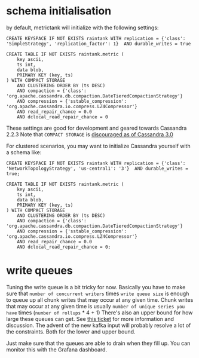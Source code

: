 # schema initialisation

by default, metrictank will initialize with the following settings:

```
CREATE KEYSPACE IF NOT EXISTS raintank WITH replication = {'class': 'SimpleStrategy', 'replication_factor': 1}  AND durable_writes = true

CREATE TABLE IF NOT EXISTS raintank.metric (
    key ascii,
    ts int,
    data blob,
    PRIMARY KEY (key, ts)
) WITH COMPACT STORAGE
    AND CLUSTERING ORDER BY (ts DESC)
    AND compaction = {'class': 'org.apache.cassandra.db.compaction.DateTieredCompactionStrategy'}
    AND compression = {'sstable_compression': 'org.apache.cassandra.io.compress.LZ4Compressor'}
    AND read_repair_chance = 0.0
    AND dclocal_read_repair_chance = 0
```

These settings are good for development and geared towards Cassandra 2.2.3
Note that `COMPACT STORAGE` is [discouraged as of Cassandra 3.0](http://www.datastax.com/2015/12/storage-engine-30)

For clustered scenarios, you may want to initialize Cassandra yourself with a schema like:

```
CREATE KEYSPACE IF NOT EXISTS raintank WITH replication = {'class': 'NetworkTopologyStrategy', 'us-central1': '3'}  AND durable_writes = true;

CREATE TABLE IF NOT EXISTS raintank.metric (
    key ascii,
    ts int,
    data blob,
    PRIMARY KEY (key, ts)
) WITH COMPACT STORAGE
    AND CLUSTERING ORDER BY (ts DESC)
    AND compaction = {'class': 'org.apache.cassandra.db.compaction.DateTieredCompactionStrategy'}
    AND compression = {'sstable_compression': 'org.apache.cassandra.io.compress.LZ4Compressor'}
    AND read_repair_chance = 0.0
    AND dclocal_read_repair_chance = 0;

```

# write queues

Tuning the write queue is a bit tricky for now.
Basically you have to make sure that `number of concurrent writers` times `write queue size` is enough to queue up all chunk writes that may occur at any given time.
Chunk writes that may occur at any given time is usually `number of unique series you have` times (`number of rollups` * 4 + 1)
There's also an upper bound for how large these queues can get.
See [this ticket](https://github.com/raintank/metrictank/issues/125) for more information and discussion.
The advent of the new kafka input will probably resolve a lot of the constraints. Both for the lower and upper bound.


Just make sure that the queues are able to drain when they fill up. You can monitor this with the Grafana dashboard.

